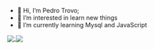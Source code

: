 - 👋 Hi, I’m Pedro Trovo;
- 👀 I’m interested in learn new things
- 🌱 I’m currently learning Mysql and JavaScript
<!---
TrovoPedro/TrovoPedro is a ✨ special ✨ repository because its `README.md` (this file) appears on your GitHub profile.
You can click the Preview link to take a look at your changes.
--->
<a href="https://github.com/anuraghazra/github-readme-stats%22%3E">
  <img align="center" src="https://github-readme-stats.vercel.app/api?username=Trovopdr&show_icons=true&theme=radical" />
</a>
<a href="https://github.com/anuraghazra/convoychat%22%3E">
  <img align="center" src="https://github-readme-stats.vercel.app/api/top-langs/?username=Trovopdr&layout=compact&theme=radical" />
</a>
